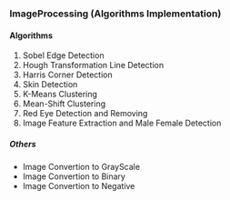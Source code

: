 ### ImageProcessing (Algorithms Implementation)

#### Algorithms
1. Sobel Edge Detection
2. Hough Transformation Line Detection
3. Harris Corner Detection
4. Skin Detection
5. K-Means Clustering
6. Mean-Shift Clustering
7. Red Eye Detection and Removing
8. Image Feature Extraction and Male Female Detection

##### Others
+ Image Convertion to GrayScale
+ Image Convertion to Binary
+ Image Convertion to Negative

